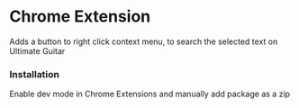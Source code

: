 # Chrome Extension 
Adds a button to right click context menu, to search the selected text on Ultimate Guitar

### Installation 
Enable dev mode in Chrome Extensions and manually add package as a zip
